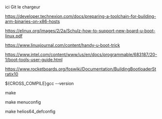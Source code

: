 
ici Git le chargeur


https://developer.technexion.com/docs/preparing-a-toolchain-for-building-arm-binaries-on-x86-hosts

https://elinux.org/images/2/2a/Schulz-how-to-support-new-board-u-boot-linux.pdf

https://www.linuxjournal.com/content/handy-u-boot-trick

https://www.intel.com/content/www/us/en/docs/programmable/683187/20-1/boot-tools-user-guide.html

https://www.rocketboards.org/foswiki/Documentation/BuildingBootloaderStratix10

${CROSS_COMPILE}gcc --version

make

make menuconfig

make helios64_defconfig

